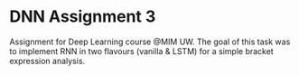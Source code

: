 # DNN Assignment 3

Assignment for Deep Learning course @MIM UW. The goal of this task was to implement RNN in two flavours (vanilla & LSTM) for a simple bracket expression analysis.
